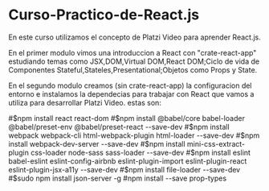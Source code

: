 # Curso-Practico-de-React.js

En este curso utilizamos el concepto de Platzi Video para aprender React.js.

En el primer modulo vimos una introduccion a React con "crate-react-app" estudiando temas como JSX,DOM,Virtual DOM,React DOM;Ciclo de vida de Componentes Stateful,Stateles,Presentational;Objetos como Props y State.

En el segundo modulo creamos (sin crate-react-app) la configuracion del entorno e instalamos la dependecias para trabajar con React que vamos a utiliza para desarrollar Platzi Video. estas son:

#$npm install react react-dom
#$npm install @babel/core babel-loader @babel/preset-env @babel/preset-react --save-dev #$npm install webpack webpack-cli html-webpack-plugin html-loader --save-dev
#$npm install webpack-dev-server --save-dev #$npm install mini-css-extract-plugin css-loader node-sass sass-loader --save-dev
#$npm install eslint babel-eslint eslint-config-airbnb eslint-plugin-import eslint-plugin-react eslint-plugin-jsx-a11y --save-dev #$npm install file-loader --save-dev
#$sudo npm install json-server -g
#npm install --save prop-types
